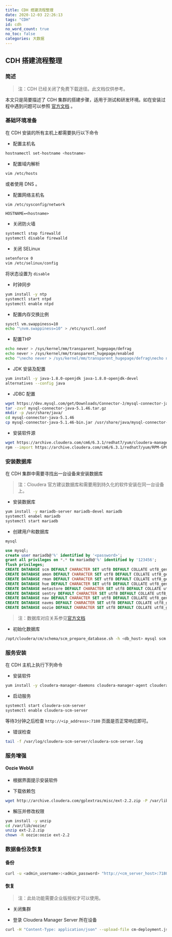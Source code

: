 ```yaml
---
title: CDH 搭建流程整理
date: 2020-12-03 22:26:13
tags: "CDH"
id: cdh 
no_word_count: true
no_toc: false
categories: 大数据
---
```


## CDH 搭建流程整理

### 简述

> 注：CDH 已经关闭了免费下载途径。此文档仅供参考。

本文只是简要描述了 CDH 集群的搭建步骤，适用于测试和研发环境。如在安装过程中遇到问题可以参照 [官方文档](https://docs.cloudera.com/documentation/enterprise/6/6.3/topics/installation.html) 。

### 基础环境准备

在 CDH 安装的所有主机上都需要执行以下命令

- 配置主机名

```bash
hostnamectl set-hostname <hostname>
```

- 配置域内解析

```bash
vim /etc/hosts
```

或者使用 DNS 。

- 配置网络主机名

```bash
vim /etc/sysconfig/network
```

```text
HOSTNAME=<hostname>
```

- 关闭防火墙

```bash
systemctl stop firewalld
systemctl disable firewalld
```

- 关闭 SELinux

```bash
setenforce 0
vim /etc/selinux/config
```

将状态设置为 `disable`

- 时钟同步

```bash
yum install -y ntp
systemctl start ntpd
systemctl enable ntpd
```

- 配置内存交换比例

```bash
sysctl vm.swappiness=10
echo "\nvm.swappiness=10" > /etc/sysctl.conf
```

- 配置THP

```bash
echo never > /sys/kernel/mm/transparent_hugepage/defrag
echo never > /sys/kernel/mm/transparent_hugepage/enabled
echo "\necho never > /sys/kernel/mm/transparent_hugepage/defrag\necho never > /sys/kernel/mm/transparent_hugepage/enabled\n" > /etc/rc.local
```

- JDK 安装及配置

```bash
yum install -y java-1.8.0-openjdk java-1.8.0-openjdk-devel
alternatives --config java
```

- JDBC 配置

```bash
wget https://dev.mysql.com/get/Downloads/Connector-J/mysql-connector-java-5.1.46.tar.gz
tar -zxvf mysql-connector-java-5.1.46.tar.gz
mkdir -p /usr/share/java/
cd mysql-connector-java-5.1.46
cp mysql-connector-java-5.1.46-bin.jar /usr/share/java/mysql-connector-java.jar
```

- 安装软件源

```bash
wget https://archive.cloudera.com/cm6/6.3.1/redhat7/yum/cloudera-manager.repo -P /etc/yum.repos.d/
rpm --import https://archive.cloudera.com/cm6/6.3.1/redhat7/yum/RPM-GPG-KEY-cloudera
```

### 安装数据库

在 CDH 集群中需要寻找出一台设备来安装数据库

> 注：Cloudera 官方建议数据库和需要用到持久化的软件安装在同一台设备上。

- 安装数据库

```bash
yum install -y mariadb-server mariadb-devel mariadb
systemctl enabel mariadb
systemctl start mariadb
```

- 创建用户和数据库

```bash
mysql
```

```sql
use mysql;
create user mariadb@'%' identified by '<password>';
grant all privileges on *.* to mariadb@'%' identified by '123456';
flush privileges;
CREATE DATABASE scm DEFAULT CHARACTER SET utf8 DEFAULT COLLATE utf8_general_ci;
CREATE DATABASE amon DEFAULT CHARACTER SET utf8 DEFAULT COLLATE utf8_general_ci;
CREATE DATABASE rman DEFAULT CHARACTER SET utf8 DEFAULT COLLATE utf8_general_ci;
CREATE DATABASE hue DEFAULT CHARACTER SET utf8 DEFAULT COLLATE utf8_general_ci;
CREATE DATABASE metastore DEFAULT CHARACTER SET utf8 DEFAULT COLLATE utf8_general_ci;
CREATE DATABASE sentry DEFAULT CHARACTER SET utf8 DEFAULT COLLATE utf8_general_ci;
CREATE DATABASE nav DEFAULT CHARACTER SET utf8 DEFAULT COLLATE utf8_general_ci;
CREATE DATABASE navms DEFAULT CHARACTER SET utf8 DEFAULT COLLATE utf8_general_ci;
CREATE DATABASE oozie DEFAULT CHARACTER SET utf8 DEFAULT COLLATE utf8_general_ci;
```

> 注：数据库对应关系参见[官方文档](https://docs.cloudera.com/documentation/enterprise/6/6.3/topics/install_cm_mariadb.html#install_cm_mariadb)

- 初始化数据库

```bash
/opt/cloudera/cm/schema/scm_prepare_database.sh -h <db_host> mysql scm mariadb <password>
```

### 服务安装

在 CDH 主机上执行下列命令

- 安装软件

```bash
yum install -y cloudera-manager-daemons cloudera-manager-agent cloudera-manager-server
```

- 启动服务

```bash
systemctl start cloudera-scm-server
systemctl enable cloudera-scm-server
```

等待3分钟之后检查 `http://<ip_address>:7180` 页面是否正常响应即可。

- 错误检查

```bash
tail -f /var/log/cloudera-scm-server/cloudera-scm-server.log
```

### 服务增强

#### Oozie WebUI

- 根据界面提示安装软件

- 下载依赖包

```bash
wget http://archive.cloudera.com/gplextras/misc/ext-2.2.zip -P /var/lib/oozie
```

- 解压并修改权限

```bash
yum install -y unzip
cd /var/lib/oozie/
unzip ext-2.2.zip
chown -R oozie:oozie ext-2.2
```

### 数据备份及恢复

#### 备份

```bash
curl -u <admin_username>:<admin_password> "http://<cm_server_host>:7180/api/v32/cm/deployment" > cm-deployment.json
```

#### 恢复

> 注：此处功能需要企业版授权才可以使用。

- 关闭集群

- 登录 Cloudera Manager Server 所在设备

```bash
curl -H "Content-Type: application/json" --upload-file cm-deployment.json -u <admin_username>:<admin_password> http://<cm_server_host>:7180/api/v32/cm/deployment?deleteCurrentDeployment=true
```
